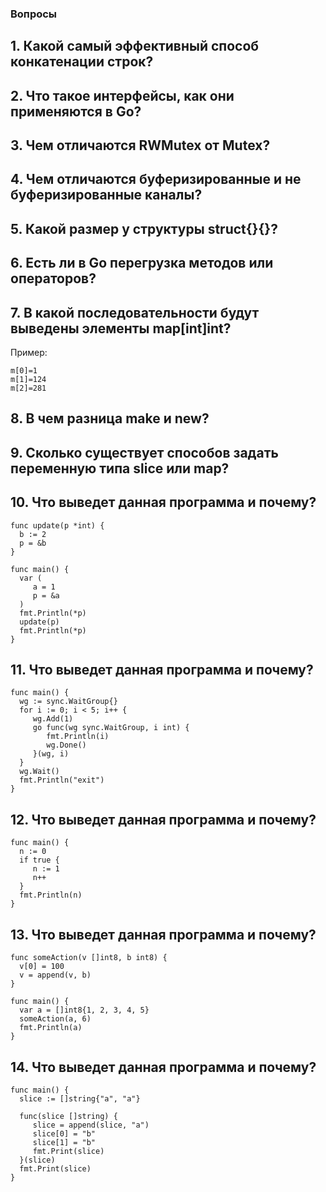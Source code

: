 ### Вопросы

## 1. Какой самый эффективный способ конкатенации строк?

## 2. Что такое интерфейсы, как они применяются в Go?

## 3. Чем отличаются RWMutex от Mutex?

## 4. Чем отличаются буферизированные и не буферизированные каналы?

## 5. Какой размер у структуры struct{}{}?

## 6. Есть ли в Go перегрузка методов или операторов?

## 7. В какой последовательности будут выведены элементы map[int]int?

Пример:
```golang
m[0]=1
m[1]=124
m[2]=281
```

## 8. В чем разница make и new?

## 9. Сколько существует способов задать переменную типа slice или map?

## 10. Что выведет данная программа и почему?
```golang
func update(p *int) {
  b := 2
  p = &b
}

func main() {
  var (
     a = 1
     p = &a
  )
  fmt.Println(*p)
  update(p)
  fmt.Println(*p)
}
```

## 11. Что выведет данная программа и почему?
```golang
func main() {
  wg := sync.WaitGroup{}
  for i := 0; i < 5; i++ {
     wg.Add(1)
     go func(wg sync.WaitGroup, i int) {
        fmt.Println(i)
        wg.Done()
     }(wg, i)
  }
  wg.Wait()
  fmt.Println("exit")
}
```

## 12. Что выведет данная программа и почему?
```golang
func main() {
  n := 0
  if true {
     n := 1
     n++
  }
  fmt.Println(n)
}
```

## 13. Что выведет данная программа и почему?
```golang
func someAction(v []int8, b int8) {
  v[0] = 100
  v = append(v, b)
}

func main() {
  var a = []int8{1, 2, 3, 4, 5}
  someAction(a, 6)
  fmt.Println(a)
}
```

## 14. Что выведет данная программа и почему?
```golang
func main() {
  slice := []string{"a", "a"}

  func(slice []string) {
     slice = append(slice, "a")
     slice[0] = "b"
     slice[1] = "b"
     fmt.Print(slice)
  }(slice)
  fmt.Print(slice)
}
```

